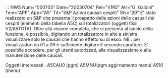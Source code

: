  :  : NWS Num="000703" Date="20030704" Rel="V1R5" Atr="G. Galdini" Tem="APP" App="A5" Tit="S&P Azioni causali cespiti" Sts="20"
E' stato realizzato un S&P che presenta il prospetto delle azioni delle casuali dei cespiti (elementi della tabella A5C) sui totalizzatori (oggetti fissi V2/A5TOTA).
Oltre alla visione completa, che si presenta al lancio della funzione, è possibile, digitando un totalizzatore in alto a sinistra, visualizzare solo le causali che hanno effetto su di esso.
NB :  per i visualizzatori da 01 a 09 è sufficiente digitare il secondo carattere.
E' possibile accedere, per gli utenti autorizzati, alla visualizzazione o alla manutenzione delle causali.

Oggetti interessati :  A5CAU0 (pgm)  A5MNU(pgm aggirnamento menu) A510 (menu) 